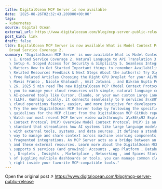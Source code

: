 ```yaml
---
title: DigitalOcean MCP Server is now available
date: '2025-08-26T02:32:43.209000+00:00'
tags:
- kubernetes
source: Digital Ocean
external_url: https://www.digitalocean.com/blog/mcp-server-public-release
post_kind: link
draft: false
tldr: DigitalOcean MCP Server is now available What is Model Context Protocol? 1.
  Broad Service Coverage 2.
summary: "DigitalOcean MCP Server is now available What is Model Context Protocol?\
  \ 1. Broad Service Coverage 2. Natural Language to API Translation 3. Simple, Transparent\
  \ Setup 4. Scoped Access for Security & Simplicity 5. Seamless Integration Why This\
  \ Matters How to Get Started Important things to remember Availability & Pricing\
  \ Related Resources Feedback & Next Steps About the author(s) Try DigitalOcean for\
  \ free Related Articles Choosing the Right GPU Droplet for your AI/ML Workload By\
  \ Mavis Franco , Nicole Ghalwash , Amit Jotwani , and Bikram Gupta Published: August\
  \ 26, 2025 5 min read The new DigitalOcean MCP (Model Context Protocol) Server enables\
  \ you to manage your cloud resources with simple, natural language commands through\
  \ AI-powered tools like Cursor, Claude, or your own custom Large Language Models\
  \ (LLM). Running locally, it connects seamlessly to 9 services â\x80\x93 making\
  \ cloud operations faster, easier, and more intuitive for developers. â\x86\x92\
  \ Try the new DigitalOcean MCP Server today by following the specific configuration\
  \ guidelines for the MCP client from the DigitalOcean MCP GitHub repo â\x86\x92\
  \ Watch our most recent MCP Server video walkthrough: â\x86\x92 Explore the Model\
  \ Context Protocol (MCP) Overview Model Context Protocol (MCP) is an open-source\
  \ standard that streamlines how AI systems like large language models (LLMs) connect\
  \ with external tools, systems, and data sources. It defines a standard and consistent\
  \ way to manage and share context across machine learning components, replacing\
  \ fragmented integrations. An MCP Server acts as a bridge between an AI application\
  \ and these external resources. Learn more about the DigitalOcean MCP Server Now\
  \ supports 9 services (and growing): Accounts , App Platform , Databases , DOKS\
  \ , Droplets , Insights , Marketplace , Networking , and Spaces Storage. Instead\
  \ of juggling multiple dashboards or tools, you can manage common cloud operations\
  \ right inside your favorite MCP-compatible tools."
---
```

Open the original post ↗ https://www.digitalocean.com/blog/mcp-server-public-release
